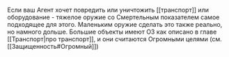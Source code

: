Если ваш Агент хочет повредить или уничтожить [[транспорт]] или оборудование - тяжелое оружие со Смертельным показателем самое подходящее для этого. Маленьким оружие сделать это также реально, но намного дольше. Большие объекты имеют ОЗ как описано в главе [[Транспорт|про транспорт]], и они считаются Огромными целями (см. [[Защищенность#Огромный]])